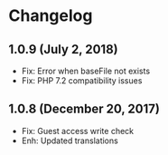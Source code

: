 Changelog
=========

1.0.9  (July 2, 2018)
---------------------
- Fix: Error when baseFile not exists
- Fix: PHP 7.2 compatibility issues


1.0.8  (December 20, 2017)
---------------------------

- Fix: Guest access write check
- Enh: Updated translations

